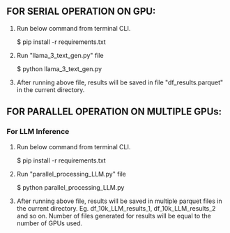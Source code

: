 ## FOR SERIAL OPERATION ON GPU:

1. Run below command from terminal CLI.

      $ pip install -r requirements.txt

2. Run "llama_3_text_gen.py" file
   
      $ python llama_3_text_gen.py
   
3. After running above file, results will be saved in file "df_results.parquet" in the current directory.


## FOR PARALLEL OPERATION ON MULTIPLE GPUs:

### For LLM Inference
1. Run below command from terminal CLI.

      $ pip install -r requirements.txt

2. Run "parallel_processing_LLM.py" file
   
      $ python parallel_processing_LLM.py
   
3. After running above file, results will be saved in multiple parquet files in the current directory. Eg. df_10k_LLM_results_1, df_10k_LLM_results_2 and so on. Number of files generated for results will be equal to the number of GPUs used.
